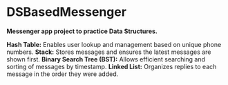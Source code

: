  # DSBasedMessenger
**Messenger app project to practice Data Structures.**

**Hash Table:** Enables user lookup and management based on unique phone numbers.
**Stack:** Stores messages and ensures the latest messages are shown first.
**Binary Search Tree (BST):** Allows efficient searching and sorting of messages by timestamp.
**Linked List:** Organizes replies to each message in the order they were added.
